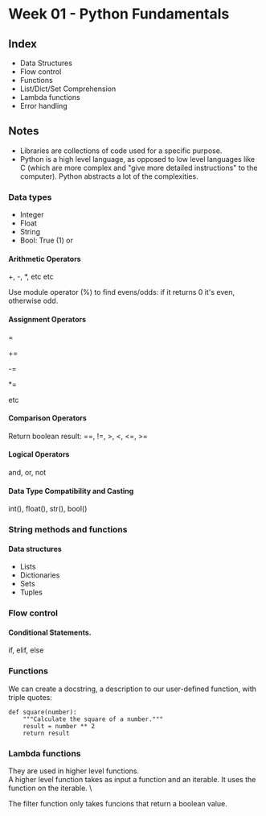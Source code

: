 # Week 01 - Python Fundamentals

## Index
- Data Structures
- Flow control
- Functions
- List/Dict/Set Comprehension
- Lambda functions
- Error handling

## Notes

- Libraries are collections of code used for a specific purpose.
- Python is a high level language, as opposed to low level languages like C (which are more complex and "give more detailed instructions" to the computer). Python abstracts a lot of the complexities.

### Data types
- Integer
- Float
- String
- Bool: True (1) or

#### Arithmetic Operators
+, -, *, etc etc

Use module operator (%) to find evens/odds: if it returns 0 it's even, otherwise odd.

#### Assignment Operators
=

+=

-=

*=

etc

#### Comparison Operators
Return boolean result: ==, !=, >, <, <=, >=

#### Logical Operators
and, or, not

#### Data Type Compatibility and Casting
int(), float(), str(), bool()

### String methods and functions

#### Data structures
- Lists
- Dictionaries
- Sets
- Tuples

### Flow control

#### Conditional Statements.
if, elif, else

### Functions
We can create a docstring, a description to our user-defined function, with triple quotes:

````
def square(number):
    """Calculate the square of a number."""
    result = number ** 2
    return result
````

### Lambda functions
They are used in higher level functions. \
A higher level function takes as input a function and an iterable. It uses the function on the iterable. \ 

The filter function only takes funcions that return a boolean value.
